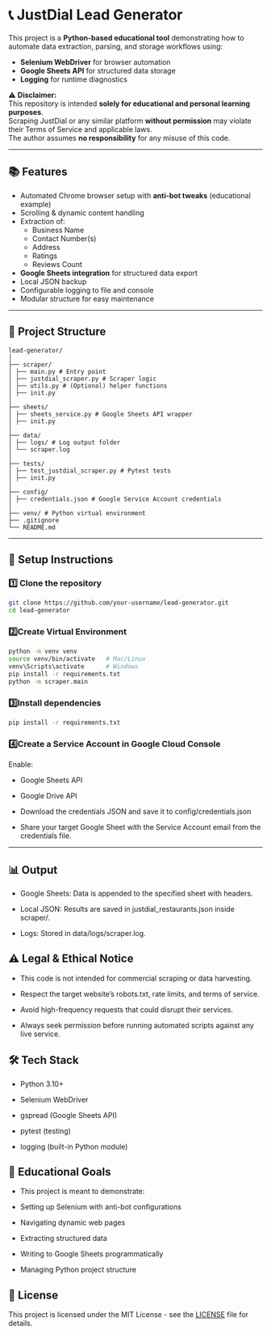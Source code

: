# 📞 JustDial Lead Generator

This project is a **Python-based educational tool** demonstrating how to automate data extraction, parsing, and storage workflows using:
- **Selenium WebDriver** for browser automation
- **Google Sheets API** for structured data storage
- **Logging** for runtime diagnostics

⚠ **Disclaimer:**  
This repository is intended **solely for educational and personal learning purposes**.  
Scraping JustDial or any similar platform **without permission** may violate their Terms of Service and applicable laws.  
The author assumes **no responsibility** for any misuse of this code.

---

## 📚 Features

- Automated Chrome browser setup with **anti-bot tweaks** (educational example)
- Scrolling & dynamic content handling
- Extraction of:
  - Business Name
  - Contact Number(s)
  - Address
  - Ratings
  - Reviews Count
- **Google Sheets integration** for structured data export
- Local JSON backup
- Configurable logging to file and console
- Modular structure for easy maintenance

---
## 📂 Project Structure

```text
lead-generator/
│
├── scraper/
│ ├── main.py # Entry point
│ ├── justdial_scraper.py # Scraper logic
│ ├── utils.py # (Optional) helper functions
│ ├── init.py
│
├── sheets/
│ ├── sheets_service.py # Google Sheets API wrapper
│ ├── init.py
│
├── data/
│ ├── logs/ # Log output folder
│ └── scraper.log
│
├── tests/
│ ├── test_justdial_scraper.py # Pytest tests
│ ├── init.py
│
├── config/
│ ├── credentials.json # Google Service Account credentials
│
├── venv/ # Python virtual environment
├── .gitignore
└── README.md
```


---

## 🚀 Setup Instructions

### 1️⃣ Clone the repository
```bash
git clone https://github.com/your-username/lead-generator.git
cd lead-generator
```

### 2️⃣Create Virtual Environment
```bash
python -m venv venv
source venv/bin/activate   # Mac/Linux
venv\Scripts\activate      # Windows
pip install -r requirements.txt
python -m scraper.main
```

### 3️⃣Install dependencies
```bash
pip install -r requirements.txt
```

### 4️⃣Create a Service Account in Google Cloud Console

Enable:

- Google Sheets API

- Google Drive API

- Download the credentials JSON and save it to config/credentials.json

- Share your target Google Sheet with the Service Account email from the credentials file.

---

## 📊 Output
- Google Sheets: Data is appended to the specified sheet with headers.

- Local JSON: Results are saved in justdial_restaurants.json inside scraper/.

- Logs: Stored in data/logs/scraper.log.

 ## ⚠ Legal & Ethical Notice
- This code is not intended for commercial scraping or data harvesting.

- Respect the target website’s robots.txt, rate limits, and terms of service.

- Avoid high-frequency requests that could disrupt their services.

- Always seek permission before running automated scripts against any live service.

## 🛠 Tech Stack
- Python 3.10+

- Selenium WebDriver

- gspread (Google Sheets API)

- pytest (testing)

- logging (built-in Python module)

## 📌 Educational Goals
- This project is meant to demonstrate:

- Setting up Selenium with anti-bot configurations

- Navigating dynamic web pages

- Extracting structured data

- Writing to Google Sheets programmatically

- Managing Python project structure

## 📜 License
This project is licensed under the MIT License - see the [LICENSE](LICENSE) file for details.




